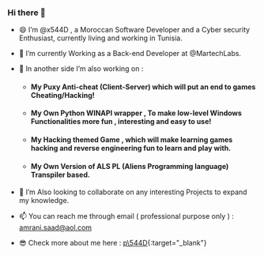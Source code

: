 ### Hi there 👋

- 😄 I’m @x544D , a Moroccan Software Developer and a Cyber security Enthusiast, currently living and working in Tunisia.
- 🌱 I’m currently Working as a Back-end Developer at @MartechLabs.
- 🔭 In another side I’m also working on :

    + #### My Puxy Anti-cheat (Client-Server) which will put an end to games Cheating/Hacking!
    + #### My Own Python WINAPI wrapper , To make low-level Windows Functionalities more fun , interesting and easy to use!
    + #### My Hacking themed Game , which will make learning games hacking and reverse engineering fun to learn and play with.
    + #### My Own Version of ALS PL (Aliens Programming language) Transpiler based.

- 💞️ I’m Also looking to collaborate on any interesting Projects to expand my knowledge.
- 📫 You can reach me through email ( professional purpose only ) : amrani.saad@aol.com
- 😎 Check more about me here : [p\544D](https://x544d.github.io){:target="_blank"}
